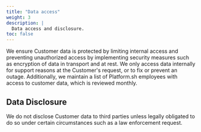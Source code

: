 ```yaml
---
title: "Data access"
weight: 3
description: |
  Data access and disclosure.
toc: false  
---
```



We ensure Customer data is protected by limiting internal access and preventing unauthorized access by implementing security measures such as encryption of data in transport and at rest. We only access data internally for support reasons at the Customer's request, or to fix or prevent an outage. Additionally, we maintain a list of Platform.sh employees with access to customer data, which is reviewed monthly.   

## Data Disclosure

We do not disclose Customer data to third parties unless legally obligated to do so under certain circumstances such as a law enforcement request.
